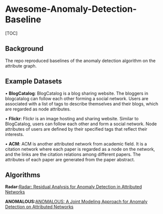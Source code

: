 # Awesome-Anomaly-Detection-Baseline

[TOC]

## Background

The repo reproduced baselines of the anomaly detection algorithm on the attribute graph.

## Example Datasets

*•* **BlogCatalog**: BlogCatalog is a blog sharing website. The bloggers in blogcatalog can follow each other forming a social network. Users are associated with a list of tags to describe themselves and their blogs, which are regarded as node attributes.

*•* **Flickr**: Flickr is an image hosting and sharing website. Similar to BlogCatalog, users can follow each other and form a social network. Node attributes of users are defined by their specified tags that reflect their interests.

*•* **ACM**: ACM is another attributed network from academic field. It is a citation network where each paper is regarded as a node on the network, and the links are the citation relations among different papers. The attributes of each paper are generated from the paper abstract.

## Algorithms

**Radar:**[Radar: Residual Analysis for Anomaly Detection in Attributed Networks](https://www.ijcai.org/Proceedings/2017/299)

**ANOMALOUS:**[ANOMALOUS: A Joint Modeling Approach for Anomaly Detection on Attributed Networks](https://www.ijcai.org/Proceedings/2018/488)